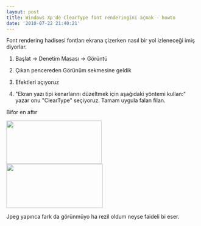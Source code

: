 ```yaml
---
layout: post
title: Windows Xp'de ClearType font renderingini açmak - howto
date: '2010-07-22 21:40:21'
---
```


Font rendering hadisesi fontları ekrana çizerken nasıl bir yol izleneceği imiş diyorlar.

1) Başlat -&gt; Denetim Masası -&gt; Görüntü

2) Çıkan pencereden Görünüm sekmesine geldik

3) Efektleri açıyoruz

4) "Ekran yazı tipi kenarlarını düzeltmek için aşağıdaki yöntemi kullan:" yazar onu "ClearType" seçiyoruz. Tamam uygula falan filan.

Bifor en aftır

<a href="http://devdala.files.wordpress.com/2010/07/clearsiz.jpg"><img class="alignnone" src="http://devdala.files.wordpress.com/2010/07/clearsiz.jpg" alt="" width="250" height="114" /></a> <a href="http://devdala.files.wordpress.com/2010/07/clearli.jpg"><img class="alignnone" src="http://devdala.files.wordpress.com/2010/07/clearli.jpg" alt="" width="253" height="116" /></a>

Jpeg yapınca fark da görünmüyo ha rezil oldum neyse faideli bi eser.